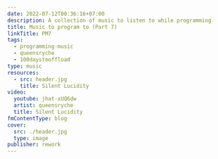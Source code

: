 ```yaml
---
date: 2022-07-12T00:36:16+07:00
description: A collection of music to listen to while programming
title: Music to program to (Part 7)
linkTitle: PM7
tags:
  - programming-music
  - queensryche
  - 100daystooffload
type: music
resources:
  - src: header.jpg
    title: Silent Lucidity
video:
  youtube: jhat-xUQ6dw
  artist: queensryche
  title: Silent Lucidity
fmContentType: blog
cover:
  src: ./header.jpg
  type: image
publisher: rework
---
```

